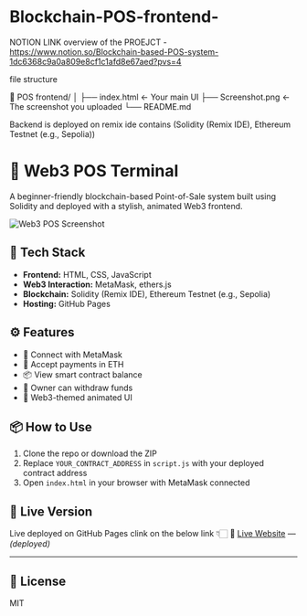# Blockchain-POS-frontend-

NOTION LINK overview of the  PROEJCT - https://www.notion.so/Blockchain-based-POS-system-1dc6368c9a0a809e8cf1c1afd8e67aed?pvs=4


file structure 

📁 POS frontend/
│
├── index.html         ← Your main UI
├── Screenshot.png     ← The screenshot you uploaded
└── README.md          

Backend is deployed on remix ide contains (Solidity (Remix IDE), Ethereum Testnet (e.g., Sepolia))

# 🚀 Web3 POS Terminal

A beginner-friendly blockchain-based Point-of-Sale system built using Solidity and deployed with a stylish, animated Web3 frontend.

![Web3 POS Screenshot](./Screenshot.png)

## 🔧 Tech Stack

- **Frontend:** HTML, CSS, JavaScript
- **Web3 Interaction:** MetaMask, ethers.js
- **Blockchain:** Solidity (Remix IDE), Ethereum Testnet (e.g., Sepolia)
- **Hosting:** GitHub Pages

## ⚙️ Features

- 🦊 Connect with MetaMask
- 💸 Accept payments in ETH
- 📦 View smart contract balance
- 🔐 Owner can withdraw funds
- 🎨 Web3-themed animated UI

## 📦 How to Use

1. Clone the repo or download the ZIP  
2. Replace `YOUR_CONTRACT_ADDRESS` in `script.js` with your deployed contract address  
3. Open `index.html` in your browser with MetaMask connected

## 🚀 Live Version

Live deployed on GitHub Pages clink on the below link 👇🏻
🔗 [Live Website](https://ahmed6913.github.io/Blockchain-POS-frontend-/) — *(deployed)*

---

## 📄 License

MIT

